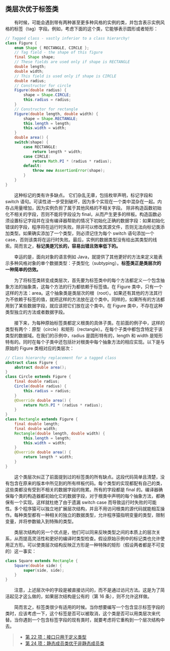 ## 类层次优于标签类

&emsp;&emsp;有时候，可能会遇到带有两种甚至更多种风格的实例的类，并包含表示实例风格的标签（tag）字段。例如，考虑下面的这个类，它能够表示圆形或者矩形：

```java
// Tagged class - vastly inferior to a class hierarchy!
class Figure {
    enum Shape { RECTANGLE, CIRCLE };
    // Tag field - the shape of this figure
    final Shape shape;
    // These fields are used only if shape is RECTANGLE
    double length;
    double width;
    // This field is used only if shape is CIRCLE
    double radius;
    // Constructor for circle
    Figure(double radius) {
        shape = Shape.CIRCLE;
        this.radius = radius;
    }
    // Constructor for rectangle
    Figure(double length, double width) {
        shape = Shape.RECTANGLE;
        this.length = length;
        this.width = width;
    }
    double area() {
    switch(shape) {
        case RECTANGLE:
            return length * width;
        case CIRCLE:
            return Math.PI * (radius * radius);
        default:
            throw new AssertionError(shape);
        }
    }
}
```

&emsp;&emsp;这种标记的类有许多缺点。 它们杂乱无章，包括枚举声明，标记字段和 switch 语句。可读性进一步受到破坏，因为多个实现在一个类中混杂在一起。内存占用量增加，因为实例负担了属于其他风格的不相关字段。 除非构造函数初始化不相关的字段，否则不能将字段设为 final，从而产生更多的样板。构造函数必须设置标记字段并在没有编译器帮助的情况下初始化正确的数据字段：如果初始化错误的字段，程序将在运行时失败。除非可以修改其源文件，否则无法向标记类添加类型。如果确实添加了一个类型，则必须记住为每个 switch 语句添加一个 case，否则该类将在运行时失败。最后，实例的数据类型没有给出其类型的线索。简而言之，**标记类是冗长的，容易出错且效率低下的。**

&emsp;&emsp;幸运的是，面向对象的语言例如 Java，就提供了其他更好的方法来定义能表示多种风格对象的单个数据类型：子类型化（subtyping）。**标签类正是类层次的一种简单的仿效。**

&emsp;&emsp;为了将标签类转变成类层次，首先要为标签类中的每个方法都定义一个包含抽象方法的抽象类，这每个方法的行为都依赖于标签值。在 Figure 类中，只有一个这样的方法：area。这个抽象类是类层次的根（root）。如果还有其他的方法其行为不依赖于标签的值，就把这样的方法放在这个类中。同样的，如果所有的方法都用到了某些数据字段，就应该把它们放在这个类中。在 Figure 类中，不存在这种类型独立的方法或者数据字段。

&emsp;&emsp;接下来，为每种原始标签类都定义根类的具体子类。在前面的例子中，这样的类型有两个：原型（circle）和矩形（rectangle）。在每个子类中都包含特定于该类型的数据域。在我们的示例中，radius 是圆形特有的，length 和 width 是矩形特有的。同时在每个子类中还包括针对根类中每个抽象方法的相应实现。以下是与原始的 Figure 类相对应的类层次：

```java
// Class hierarchy replacement for a tagged class
abstract class Figure {
    abstract double area();
}
class Circle extends Figure {
    final double radius;
    Circle(double radius) {
        this.radius = radius;
    }
    @Override double area() {
        return Math.PI * (radius * radius);
    }
}
class Rectangle extends Figure {
    final double length;
    final double width;
    Rectangle(double length, double width) {
        this.length = length;
        this.width = width;
    }
    @Override double area() {
        return length * width;
    }
}
```

&emsp;&emsp;这个类层次纠正了前面提到过的标签类的所有缺点。这段代码简单且清楚，没有包含在原来的版本中所见到的所有样板代码。每个类型的实现都配有自己的类，这些类都没有受到不相关的数据字段的拖累。所有的字段都是 final 的。编译器确保每个类的构造器都初始化它的数据字段，对于根类中声明的每个抽象方法，都确保有一个实现。这样就杜绝了由于遗漏 switch case 而导致运行时失败的可能性。多个程序猿可以独立地扩展层次结构，并且不用访问根类的源代码就能相互操作。每种类型都有一种相关的独立的数据类型，允许程序猿指明变量的类型，限制变量，并将参数输入到特殊的类型。

&emsp;&emsp;类层次结构的另一个优点是，他们可以同来反映类型之间的本质上的层次关系，从而提高灵活性和更好的编译时类型检查。假设原始示例中的标记类也允许使用正方形。可以使类层次结构反映正方形是一种特殊的矩形（假设两者都是不可变的）这一事实：

```java
class Square extends Rectangle {
    Square(double side) {
        super(side, side);
    }
}
```

&emsp;&emsp;注意，上述层次中的字段是被直接访问的，而不是通过访问方法。这是为了简洁起见才这么做的，如果层次结构是公有的（第 16 条），则不允许这样做。

&emsp;&emsp;简而言之，标签类很少有适用的时候。当你想要编写一个包含显示标签字段的类时，应该考虑一下，这个标签是否可以被取消，这个类是否可以用类层次来代替。当你遇到一个包含标签字段的现有类时，就要考虑将它重构到一个层次结构中去。

> - [第 22 项：接口只用于定义类型](https://gitee.com/lin-mt/effective-java-third-edition/blob/master/第04章：类和接口/第22项：接口只用于定义类型.md)
> - [第 24 项：静态成员类优于非静态成员类](https://gitee.com/lin-mt/effective-java-third-edition/blob/master/第04章：类和接口/第24项：静态成员类优于非静态成员类.md)
